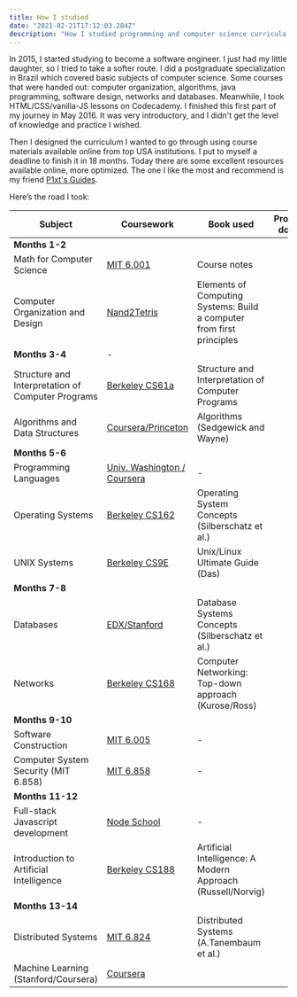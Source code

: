 ```yaml
---
title: How I studied
date: "2021-02-21T17:12:03.284Z"
description: "How I studied programming and computer science curricula to become a software engineer"
---
```


In 2015, I started studying to become a software engineer. I just had my little daughter, so I tried to take a softer route. I did a postgraduate specialization in Brazil which covered basic subjects of computer science. Some courses that were handed out: computer organization, algorithms, java programming, software design, networks and databases. Meanwhile, I took HTML/CSS/vanilla-JS lessons on Codecademy. I finished this first part of my journey in May 2016. It was very introductory, and I didn't get the level of knowledge and practice I wished.

Then I designed the curriculum I wanted to go through using course materials available online from top USA institutions. I put to myself a deadline to finish it in 18 months. Today there are some excellent resources available online, more optimized. The one I like the most and recommend is my friend [P1xt's Guides](https://github.com/p1xt/p1xt-guides).

Here’s the road I took:

| Subject                                           | Coursework                                                                                                                              | Book used                                                             | Project done |
| ------------------------------------------------- | --------------------------------------------------------------------------------------------------------------------------------------- | --------------------------------------------------------------------- | ------------ |
| **Months 1-2**                                    |                                                                                                                                         |                                                                       |              |
| Math for Computer Science                         | [MIT 6.001](https://ocw.mit.edu/courses/electrical-engineering-and-computer-science/6-042j-mathematics-for-computer-science-fall-2010/) | Course notes                                                          |              |
| Computer Organization and Design                  | [Nand2Tetris](https://nand2tetris.org)                                                                                                  | Elements of Computing Systems: Build a computer from first principles |              |
| **Months 3-4**                                    | -                                                                                                                                       |                                                                       |              |
| Structure and Interpretation of Computer Programs | [Berkeley CS61a](https://cs61a.org)                                                                                                     | Structure and Interpretation of Computer Programs                     |              |
| Algorithms and Data Structures                    | [Coursera/Princeton](https://www.coursera.org/learn/algorithms-part1)                                                                   | Algorithms (Sedgewick and Wayne)                                      |              |
| **Months 5-6**                                    |                                                                                                                                         |                                                                       |              |
| Programming Languages                             | [Univ. Washington / Coursera](https://www.coursera.org/learn/programming-languages)                                                     | -                                                                     |              |
| Operating Systems                                 | [Berkeley CS162](https://cs162.org/)                                                                                                    | Operating System Concepts (Silberschatz et al.)                       |              |
| UNIX Systems                                      | [Berkeley CS9E](https://selfpaced.bitbucket.io/#/unix/calendar)                                                                         | Unix/Linux Ultimate Guide (Das)                                       |              |
| **Months 7-8**                                    |                                                                                                                                         |                                                                       |              |
| Databases                                         | [EDX/Stanford](https://www.edx.org/course/databases-5-sql)                                                                              | Database Systems Concepts (Silberschatz et al.)                       |              |
| Networks                                          | [Berkeley CS168](https://cs168.io)                                                                                                      | Computer Networking: Top-down approach (Kurose/Ross)                  |              |
| **Months 9-10**                                   |                                                                                                                                         |                                                                       |              |
| Software Construction                             | [MIT 6.005](https://ocw.mit.edu/courses/electrical-engineering-and-computer-science/6-005-software-construction-spring-2016/)           | -                                                                     |              |
| Computer System Security (MIT 6.858)              | [MIT 6.858](https://css.csail.mit.edu/6.858/2020/)                                                                                      | -                                                                     |              |
| **Months 11-12**                                  |                                                                                                                                         |                                                                       |              |
| Full-stack Javascript development                 | [Node School](https://nodeschool.io)                                                                                                    | -                                                                     |              |
| Introduction to Artificial Intelligence           | [Berkeley CS188](http://ai.berkeley.edu/home.html)                                                                                      | Artificial Intelligence: A Modern Approach (Russell/Norvig)           |              |
| **Months 13-14**                                  |                                                                                                                                         |                                                                       |              |
| Distributed Systems                               | [MIT 6.824](https://www.youtube.com/channel/UC_7WrbZTCODu1o_kfUMq88g)                                                                   | Distributed Systems (A.Tanembaum et al.)                              |              |
| Machine Learning (Stanford/Coursera)              | [Coursera](https://www.coursera.org/learn/machine-learning)                                                                             |                                                                       |              |
